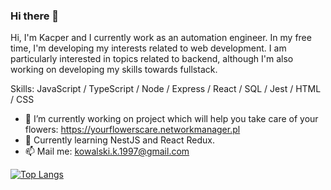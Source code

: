 ### Hi there 👋
Hi, I'm Kacper and I currently work as an automation engineer. In my free time, I'm developing my interests related to web development. I am particularly interested in topics related to backend, although I'm also working on developing my skills towards fullstack.

Skills: JavaScript / TypeScript / Node / Express / React / SQL  / Jest / HTML / CSS

- 🔭 I’m currently working on project which will help you take care of your flowers: <a href="https://yourflowerscare.networkmanager.pl/login" target="_blank">https://yourflowerscare.networkmanager.pl</a>
- 🌱 Currently learning NestJS and React Redux. 
- 📫 Mail me: kowalski.k.1997@gmail.com 

[![Top Langs](https://github-readme-stats.vercel.app/api/top-langs/?username=kowalskika&layout=compact)](https://github.com/anuraghazra/github-readme-stats)
